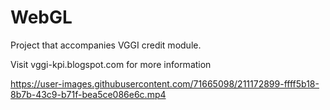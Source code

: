 # WebGL

Project that accompanies VGGI credit module.

Visit vggi-kpi.blogspot.com for more information



https://user-images.githubusercontent.com/71665098/211172899-ffff5b18-8b7b-43c9-b71f-bea5ce086e6c.mp4

